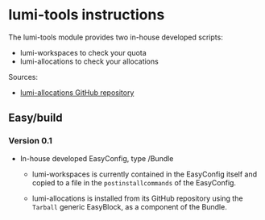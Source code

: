# lumi-tools instructions

The lumi-tools module provides two in-house developed scripts:

-   lumi-workspaces to check your quota
-   lumi-allocations to check your allocations

Sources:

-   [lumi-allocations GitHub repository](https://github.com/Lumi-supercomputer/lumi-allocations)
    

## Easy/build

### Version 0.1

-   In-house developed EasyConfig, type /Bundle

    -   lumi-workspaces is currently contained in the EasyConfig itself and 
        copied to a file in the `postinstallcommands` of the EasyConfig.
        
    -   lumi-allocations is installed from its GitHub repository using
        the `Tarball` generic EasyBlock, as a component of the Bundle.
